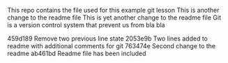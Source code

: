 This repo contains the file used for this example git lesson
This is another change to the readme file
This is yet another change to the readme file
Git is a version control system that prevent us from bla bla

459d189 Remove two previous line state
2053e9b Two lines added to readme with additional comments for git
763474e Second change to the readme
ab461bd Readme file has been included
